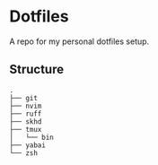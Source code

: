 # Dotfiles

A repo for my personal dotfiles setup.

## Structure

```
.
├── git
├── nvim
├── ruff
├── skhd
├── tmux
│   └── bin
├── yabai
└── zsh
```

